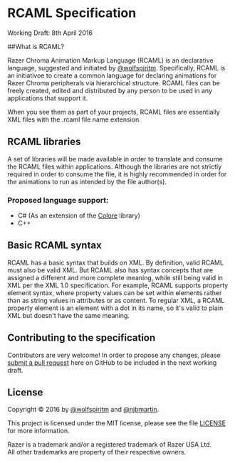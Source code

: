 # RCAML Specification
Working Draft: 8th April 2016

##What is RCAML?

Razer Chroma Animation Markup Language (RCAML) is an declarative language, suggested and initiated by [@wolfspiritm][wolfspiritm]. Specifically, RCAML is an initiativoe to create a common language for declaring animations for Razer Chroma peripherals via hierarchical structure. RCAML files can be freely created, edited and distributed by any person to be used in any applications that support it.

When you see them as part of your projects, RCAML files are essentially XML files with the .rcaml file name extension.

## RCAML libraries

A set of libraries will be made available in order to translate and consume the RCAML files within applications. Although the libraries are not strictly required in order to consume the file, it is highly recommended in order for the animations to run as intended by the file author(s).

### Proposed language support:
* C# (As an extension of the [Colore][Colore] library)
* C++

## Basic RCAML syntax

RCAML has a basic syntax that builds on XML. By definition, valid RCAML must also be valid XML. But RCAML also has syntax concepts that are assigned a different and more complete meaning, while still being valid in XML per the XML 1.0 specification. For example, RCAML supports property element syntax, where property values can be set within elements rather than as string values in attributes or as content. To regular XML, a RCAML property element is an element with a dot in its name, so it's valid to plain XML but doesn't have the same meaning.

## Contributing to the specification

Contributors are very welcome! In order to propose any changes, please [submit a pull request][newpull] here on GitHub to be included in the next working draft.

## License

Copyright &copy; 2016 by [@wolfspiritm][wolfspiritm] and [@njbmartin][njbmartin].

This project is licensed under the MIT license, please see the file [LICENSE][license] for more information.

Razer is a trademark and/or a registered trademark of Razer USA Ltd.  
All other trademarks are property of their respective owners.


[wolfspiritm]: https://github.com/wolfspiritm
[njbmartin]: https://github.com/njbmartin
[colore]: https://github.com/CoraleStudios/Colore
[license]: ../../blob/master/LICENSE
[newpull]: ../../pull/new/develop

